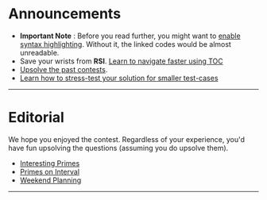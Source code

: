 # Announcements
* **Important Note** : Before you read further, you might want to [enable syntax highlighting](../../documentation/documentation.md). Without it, the linked codes would be almost unreadable. 
* Save your wrists from **RSI**. [Learn to navigate faster using TOC](../../documentation/faster-navigation.md)
* [Upsolve the past contests](../../invitation-link/invitation-link.md).
* [Learn how to stress-test your solution for smaller test-cases](../../documentation/stress-testing.md)

----

# Editorial

We hope you enjoyed the contest. Regardless of your experience, you'd have fun upsolving the questions (assuming you do upsolve them).

* [Interesting Primes](interesting-prime/interesting-prime.md)
* [Primes on Interval](find-primes/find-primes.md)
* [Weekend Planning](weekend-planning/weekend-planning.md)

----
